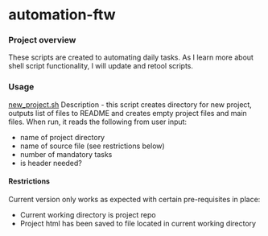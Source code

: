 # automation-ftw

### Project overview
These scripts are created to automating daily tasks. As I learn more about shell script functionality, I will update and retool scripts. 

### Usage
[new_project.sh](./new_project.sh)
Description - this script creates directory for new project, outputs list of files to README and creates empty project files and  main files. When run, it reads the following from user input:
* name of project directory
* name of source file (see restrictions below)
* number of mandatory tasks
* is header needed?

#### Restrictions
Current version only works as expected with certain pre-requisites in place:
* Current working directory is project repo
* Project html has been saved to file located in current working directory
